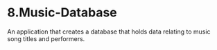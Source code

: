 # 8.Music-Database
An application that creates a database that holds data relating to music song titles and performers.

